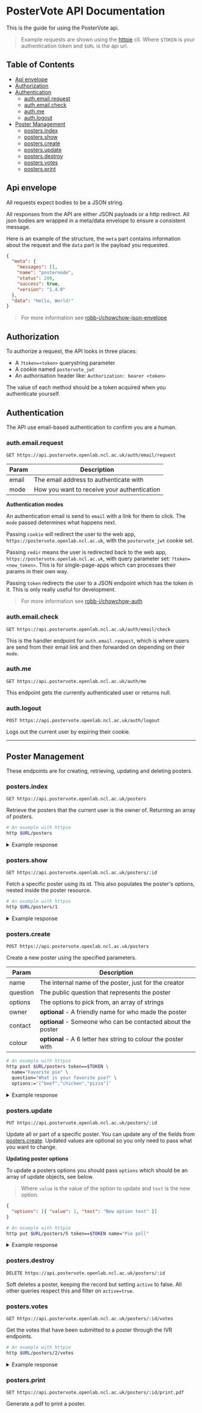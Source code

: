 # PosterVote API Documentation

This is the guide for using the PosterVote api.

> Example requests are shown using the [httpie](https://httpie.org/doc) cli.
> Where `$TOKEN` is your authentication token and `$URL` is the api url.

<!-- toc-head -->

## Table of Contents

- [Api envelope](#api-envelope)
- [Authorization](#authorization)
- [Authentication](#authentication)
  - [auth.email.request](#auth.email.request)
  - [auth.email.check](#auth.email.check)
  - [auth.me](#auth.me)
  - [auth.logout](#auth.logout)
- [Poster Management](#poster-management)
  - [posters.index](#posters.index)
  - [posters.show](#posters.show)
  - [posters.create](#posters.create)
  - [posters.update](#posters.update)
  - [posters.destroy](#posters.destroy)
  - [posters.votes](#posters.votes)
  - [posters.print](#posters.print)

<!-- toc-tail -->

## Api envelope

All requests expect bodies to be a JSON string.

All responses from the API are either JSON payloads or a http redirect.
All json bodies are wrapped in a meta/data envelope to ensure a consistent message.

Here is an example of the structure,
the `meta` part contains information about the request
and the `data` part is the payload you requested.

```json
{
  "meta": {
    "messages": [],
    "name": "posternode",
    "status": 200,
    "success": true,
    "version": "1.4.0"
  },
  "data": "Hello, World!"
}
```

> For more information see [robb-j/chowchow-json-envelope](https://github.com/robb-j/chowchow-json-envelope)

## Authorization

To authorize a request, the API looks in three places:

- A `?token=<token>` querystring parameter
- A cookie named `postervote_jwt`
- An authorisation header like: `Authorization: bearer <token>`

The value of each method should be a token acquired when you authenticate yourself.

## Authentication

The API use email-based authentication to confirm you are a human.

### auth.email.request

`GET https://api.postervote.openlab.ncl.ac.uk/auth/email/request`

| Param | Description                                 |
| ----- | ------------------------------------------- |
| email | The email address to authenticate with      |
| mode  | How you want to receive your authentication |

**Authentication modes**

An authentication email is send to `email` with a link for them to click.
The `mode` passed determines what happens next.

Passing `cookie` will redirect the user to the web app,
`https://postervote.openlab.ncl.ac.uk`,
with the `postervote_jwt` cookie set.

Passing `redir` means the user is redirected back to the web app,
`https://postervote.openlab.ncl.ac.uk`,
with query parameter set: `?token=<new_token>`.
This is for single-page-apps which can processes their params in their own way.

Passing `token` redirects the user to a JSON endpoint which has the token in it.
This is only really useful for development.

> For more information see [robb-j/chowchow-auth](https://github.com/robb-j/chowchow-auth/#authentication-modes)

### auth.email.check

`GET https://api.postervote.openlab.ncl.ac.uk/auth/email/check`

This is the handler endpoint for `auth.email.request`,
which is where users are send from their email link
and then forwarded on depending on their `mode`.

### auth.me

`GET https://api.postervote.openlab.ncl.ac.uk/auth/me`

This endpoint gets the currently authenticated user or returns null.

### auth.logout

`POST https://api.postervote.openlab.ncl.ac.uk/auth/logout`

Logs out the current user by expiring their cookie.

---

## Poster Management

These endpoints are for creating, retrieving, updating and deleting posters.

### posters.index

`GET https://api.postervote.openlab.ncl.ac.uk/posters`

Retrieve the posters that the current user is the owner of.
Returning an array of posters.

```bash
# An example with httpie
http $URL/posters
```

<details>

<summary> Example response </summary>

```json
{
  "data": [
    {
      "active": 1,
      "code": 698702,
      "colour": "aae048",
      "contact": "geoff@r0b.io",
      "created_at": "2018-11-20T13:22:25.000Z",
      "creator_hash": "IdP/Ucbx9MzfvqPPUjjcDcnb2e3iTZJm3fkGOKREr6w=",
      "id": 2,
      "name": "Lunch",
      "owner": "Geoff Testington",
      "pdf_url": "http://localhost:3000/posters/2/print.pdf",
      "question": "What did you have for lunch today??",
      "updated_at": "2018-11-20T13:22:25.000Z"
    }
  ],
  "meta": {
    "messages": [],
    "name": "posternode",
    "status": 200,
    "success": true,
    "version": "1.4.0"
  }
}
```

</details>

### posters.show

`GET https://api.postervote.openlab.ncl.ac.uk/posters/:id`

Fetch a specific poster using its id.
This also populates the poster's options, nested inside the poster resource.

```bash
# An example with httpie
http $URL/posters/1
```

<details>

<summary> Example response </summary>

```json
{
  "data": {
    "active": 1,
    "code": 698702,
    "colour": "aae048",
    "contact": "geoff@r0b.io",
    "created_at": "2018-11-20T13:22:25.000Z",
    "creator_hash": "IdP/Ucbx9MzfvqPPUjjcDcnb2e3iTZJm3fkGOKREr6w=",
    "id": 2,
    "name": "Lunch",
    "options": [
      {
        "created_at": "2018-11-20T13:22:25.000Z",
        "id": 6,
        "poster_id": 2,
        "text": "Chicken",
        "updated_at": "2018-11-20T13:22:25.000Z",
        "value": 1
      },
      {
        "created_at": "2018-11-20T13:22:25.000Z",
        "id": 7,
        "poster_id": 2,
        "text": "Beef",
        "updated_at": "2018-11-20T13:22:25.000Z",
        "value": 2
      },
      {
        "created_at": "2018-11-20T13:22:25.000Z",
        "id": 8,
        "poster_id": 2,
        "text": "Sausages",
        "updated_at": "2018-11-20T13:22:25.000Z",
        "value": 3
      },
      {
        "created_at": "2018-11-20T13:22:25.000Z",
        "id": 9,
        "poster_id": 2,
        "text": "Soup",
        "updated_at": "2018-11-20T13:22:25.000Z",
        "value": 4
      },
      {
        "created_at": "2018-11-20T13:22:25.000Z",
        "id": 10,
        "poster_id": 2,
        "text": "",
        "updated_at": "2018-11-20T13:22:25.000Z",
        "value": 5
      }
    ],
    "owner": "Geoff Testington",
    "pdf_url": "http://localhost:3000/posters/2/print.pdf",
    "question": "What did you have for lunch today??",
    "updated_at": "2018-11-20T13:22:25.000Z"
  },
  "meta": {
    "messages": [],
    "name": "posternode",
    "status": 200,
    "success": true,
    "version": "1.4.0"
  }
}
```

</details>

### posters.create

`POST https://api.postervote.openlab.ncl.ac.uk/posters`

Create a new poster using the specified parameters.

| Param    | Description                                                    |
| -------- | -------------------------------------------------------------- |
| name     | The internal name of the poster, just for the creator          |
| question | The public question that represents the poster                 |
| options  | The options to pick from, an array of strings                  |
| owner    | **optional** - A friendly name for who made the poster         |
| contact  | **optional** - Someone who can be contacted about the poster   |
| colour   | **optional** - A 6 letter hex string to colour the poster with |

```bash
# An example with httpie
http post $URL/posters token==$TOKEN \
  name="Favorite pie" \
  question="What is your favorite pie?" \
  options:='["beef","chicken","pizza"]'
```

<details>

<summary> Example response </summary>

```json
{
  "data": {
    "active": 1,
    "code": 16193,
    "colour": "7E7F9A",
    "contact": null,
    "created_at": "2019-03-26T10:16:59.000Z",
    "creator_hash": "IdP/Ucbx9MzfvqPPUjjcDcnb2e3iTZJm3fkGOKREr6w=",
    "id": 5,
    "name": "Favorite pie",
    "options": [
      {
        "created_at": "2019-03-26T10:16:59.000Z",
        "id": 21,
        "poster_id": 5,
        "text": "beef",
        "updated_at": "2019-03-26T10:16:59.000Z",
        "value": 1
      },
      {
        "created_at": "2019-03-26T10:16:59.000Z",
        "id": 22,
        "poster_id": 5,
        "text": "chicken",
        "updated_at": "2019-03-26T10:16:59.000Z",
        "value": 2
      },
      {
        "created_at": "2019-03-26T10:16:59.000Z",
        "id": 23,
        "poster_id": 5,
        "text": "pizza",
        "updated_at": "2019-03-26T10:16:59.000Z",
        "value": 3
      }
    ],
    "owner": null,
    "pdf_url": "http://localhost:3000/posters/5/print.pdf",
    "question": "What is your favorite pie?",
    "updated_at": "2019-03-26T10:16:59.000Z"
  },
  "meta": {
    "messages": [],
    "name": "posternode",
    "status": 200,
    "success": true,
    "version": "1.4.0"
  }
}
```

</details>

### posters.update

`PUT https://api.postervote.openlab.ncl.ac.uk/posters/:id`

Update all or part of a specific poster.
You can update any of the fields from [posters.create](#posters.create).
Updated values are optional so you only need to pass what you want to change.

**Updating poster options**

To update a posters options you should pass `options` which should be an array of update objects, see below.

> Where `value` is the value of the option to update and `text` is the new option.

```json
{
  "options": [{ "value": 1, "text": "New option text" }]
}
```

```bash
# An example with httpie
http put $URL/posters/5 token==$TOKEN name="Pie poll"
```

<details>

<summary> Example response </summary>

```json
{
  "data": {
    "active": 1,
    "code": 16193,
    "colour": "7E7F9A",
    "contact": null,
    "created_at": "2019-03-26T10:16:59.000Z",
    "creator_hash": "IdP/Ucbx9MzfvqPPUjjcDcnb2e3iTZJm3fkGOKREr6w=",
    "id": 5,
    "name": "Pie poll",
    "options": [
      {
        "created_at": "2019-03-26T10:16:59.000Z",
        "id": 21,
        "poster_id": 5,
        "text": "beef",
        "updated_at": "2019-03-26T10:16:59.000Z",
        "value": 1
      },
      {
        "created_at": "2019-03-26T10:16:59.000Z",
        "id": 22,
        "poster_id": 5,
        "text": "chicken",
        "updated_at": "2019-03-26T10:16:59.000Z",
        "value": 2
      },
      {
        "created_at": "2019-03-26T10:16:59.000Z",
        "id": 23,
        "poster_id": 5,
        "text": "pizza",
        "updated_at": "2019-03-26T10:16:59.000Z",
        "value": 3
      }
    ],
    "owner": null,
    "question": "What is your favorite pie?",
    "updated_at": "2019-03-26T10:16:59.000Z"
  },
  "meta": {
    "messages": [],
    "name": "posternode",
    "status": 200,
    "success": true,
    "version": "1.4.0"
  }
}
```

</details>

### posters.destroy

`DELETE https://api.postervote.openlab.ncl.ac.uk/posters/:id`

Soft deletes a poster, keeping the record but setting `active` to false.
All other queries respect this and filter on `active=true`.

### posters.votes

`GET https://api.postervote.openlab.ncl.ac.uk/posters/:id/votes`

Get the votes that have been submitted to a poster through the IVR endpoints.

```bash
# An example with httpie
http $URL/posters/2/votes
```

<details>

<summary> Example response </summary>

```json
{
  "data": {
    "lastUpdate": "2018-11-21T15:37:42.000Z",
    "votes": [
      {
        "option_id": 6,
        "vote": 0
      },
      {
        "option_id": 7,
        "vote": 3
      },
      {
        "option_id": 8,
        "vote": 2
      },
      {
        "option_id": 9,
        "vote": 2
      },
      {
        "option_id": 10,
        "vote": 1
      }
    ]
  },
  "meta": {
    "messages": [],
    "name": "posternode",
    "status": 200,
    "success": true,
    "version": "1.4.0"
  }
}
```

</details>

### posters.print

`GET https://api.postervote.openlab.ncl.ac.uk/posters/:id/print.pdf`

Generate a pdf to print a poster.
